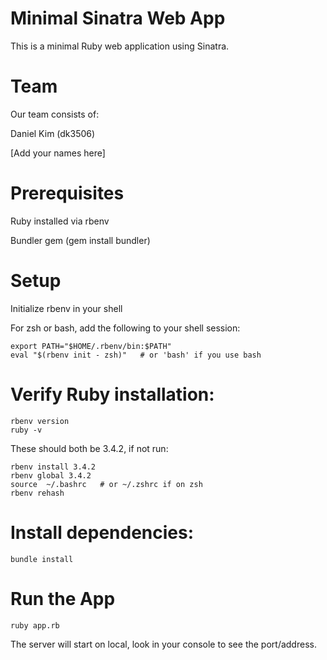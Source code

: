 # Minimal Sinatra Web App

This is a minimal Ruby web application using Sinatra.

# Team

Our team consists of:

Daniel Kim (dk3506)

[Add your names here]

# Prerequisites

Ruby installed via rbenv

Bundler gem (gem install bundler)

# Setup

Initialize rbenv in your shell

For zsh or bash, add the following to your shell session:

```console
export PATH="$HOME/.rbenv/bin:$PATH"
eval "$(rbenv init - zsh)"   # or 'bash' if you use bash
```

# Verify Ruby installation:

```console
rbenv version
ruby -v
```

These should both be 3.4.2, if not run:

```console
rbenv install 3.4.2
rbenv global 3.4.2
source  ~/.bashrc   # or ~/.zshrc if on zsh
rbenv rehash
```

# Install dependencies:

```console
bundle install
```

# Run the App

```console
ruby app.rb
```

The server will start on local, look in your console to see the port/address.  
